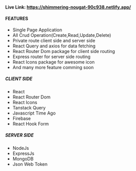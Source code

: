 #### Live Link: https://shimmering-nougat-90c938.netlify.app/

#### FEATURES

- Single Page Application
- All Crud Operation(Create,Read,Update,Delete)
- Private route client side and server side
- React Query and axios for data fetching
- React Router Dom package for client side routing
- Express router for server side routing
- React Icons package for awesome icon
- And many more feature comming soon

##### CLIENT SIDE

- React
- React Router Dom
- React Icons
- Tanstack Query
- Javascript Time Ago
- Firebase
- React Hook Form

##### SERVER SIDE

- NodeJs
- ExpressJs
- MongoDB
- Json Web Token
